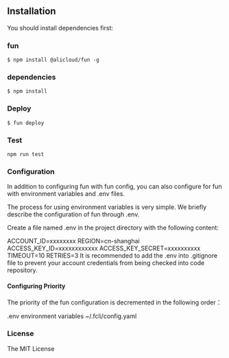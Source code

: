 ## Installation
You should install dependencies first:

### fun
```
$ npm install @alicloud/fun -g
```

### dependencies
```
$ npm install
```

### Deploy
```
$ fun deploy
```

### Test
```
npm run test
```

### Configuration
In addition to configuring fun with fun config, you can also configure for fun with environment variables and .env files.

The process for using environment variables is very simple. We briefly describe the configuration of fun through .env.

Create a file named .env in the project directory with the following content:

ACCOUNT_ID=xxxxxxxx
REGION=cn-shanghai
ACCESS_KEY_ID=xxxxxxxxxxxx
ACCESS_KEY_SECRET=xxxxxxxxxx
TIMEOUT=10
RETRIES=3
It is recommended to add the .env into .gitignore file to prevent your account credentials from being checked into code repository.

#### Configuring Priority
The priority of the fun configuration is decremented in the following order：

.env
environment variables
~/.fcli/config.yaml

### License
The MIT License

